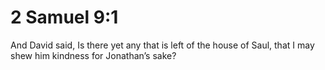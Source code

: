# 2 Samuel 9:1

And David said, Is there yet any that is left of the house of Saul, that I may shew him kindness for Jonathan’s sake?